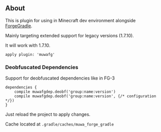 ## About
This is plugin for using in Minecraft dev environment alongside [ForgeGradle](https://github.com/MinecraftForge/ForgeGradle).

Mainly targeting extended support for legacy versions (1.7.10).

It will work with 1.7.10.

```
apply plugin: 'muwafg'
```

### Deobfuscated Dependencies
Support for deobfuscated dependencies like in FG-3
```
dependencies {
    compile muwafgdep.deobf('group:name:version')
    compile muwafgdep.deobf('group:name:version', {/* configuration */})
}
```
Just reload the project to apply changes.

Cache located at `.gradle/caches/muwa_forge_gradle`
